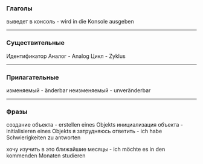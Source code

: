 ### Глаголы
выведет в консоль - wird in die Konsole ausgeben



---
### Существительные
Идентификатор
Аналог - Analog
Цикл - Zyklus



---
### Прилагательные
изменяемый - änderbar
неизменяемый - unveränderbar





---
### Фразы
создание объекта - erstellen eines Objekts
инициализация объекта - initialisieren eines Objekts
я затрудняюсь ответить - ich habe Schwierigkeiten zu antworten

хочу изучить в это ближайшие месяцы - ich möchte es in den kommenden Monaten studieren



